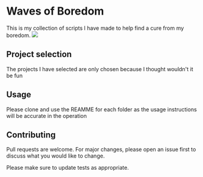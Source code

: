 # Waves of Boredom

This is my collection of scripts I have made to help find a cure from my boredom.
![](https://www.google.com/url?sa=i&url=https%3A%2F%2Fgiphy.com%2Fexplore%2Fwaves-sticker&psig=AOvVaw2KqfB_7KjoOngHup2km3ol&ust=1684935853729000&source=images&cd=vfe&ved=0CA0QjRxqFwoTCLCrgrjJi_8CFQAAAAAdAAAAABAE)

## Project selection

The projects I have selected are only chosen because I thought wouldn't it be fun


## Usage

Please clone and use the REAMME for each folder as the usage instructions will be accurate in the operation  

## Contributing

Pull requests are welcome. For major changes, please open an issue first
to discuss what you would like to change.

Please make sure to update tests as appropriate.
